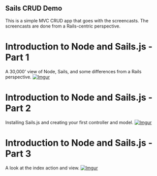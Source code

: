Sails CRUD Demo
---------------

This is a simple MVC CRUD app that goes with the screencasts. The screencasts are done from a Rails-centric perspective.

# Introduction to Node and Sails.js - Part 1
A 30,000' view of Node, Sails, and some differences from a Rails perspective.
[![Imgur](http://i.imgur.com/QND5EGC.jpg)](http://www.youtube.com/watch?feature=player_detailpage&v=AcwlZQb-cmQ)

# Introduction to Node and Sails.js - Part 2
Installing Sails.js and creating your first controller and model.
[![Imgur](http://i.imgur.com/AmO4JT9.jpg)](http://www.youtube.com/watch?feature=player_detailpage&v=60PaCpTP5L4)

# Introduction to Node and Sails.js - Part 3
A look at the index action and view.
[![Imgur](http://i.imgur.com/GLRY1Qz.jpg)](http://www.youtube.com/watch?feature=player_detailpage&v=7XWIk9tb09Q)